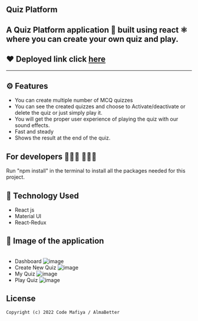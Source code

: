 ## Quiz Platform 
A Quiz Platform application 📱 built using react ⚛️ where you can create your own quiz and play.
-------------------

## ❤️ Deployed link click [here](https://quiz-platform-ivory.vercel.app/)
---------------

## ⚙️ Features
* You can create multiple number of MCQ quizzes
* You can see the created quizzes and choose to Activate/deactivate or delete the quiz or just simply play it.
* You will get the proper user experience of playing the quiz with our sound effects.
* Fast and steady
* Shows the result at the end of the quiz.

## For developers 👩🏼‍💻 🧑🏼‍💻

Run "npm install" in the terminal to install all the packages needed for this project.

## 🚀 Technology Used

* React js
* Material UI
* React-Redux

## 📸 Image of the application

||||
|:----------------------------------------:|:-----------------------------------------:|:-----------------------------------------: |
- Dashboard 
![image](https://github.com/dpvasani/Quiz-Platform/assets/109815626/c7fccf25-a063-4a0b-8ebc-213ba2b624c2)
- Create New Quiz
![image](https://github.com/dpvasani/Quiz-Platform/assets/109815626/8e182cde-e042-438e-a5fd-634957c75c71)
- My Quiz
![image](https://github.com/dpvasani/Quiz-Platform/assets/109815626/4c3ceceb-c28f-4ffc-aeca-7ded40af182a)
- Play Quiz
![image](https://github.com/dpvasani/Quiz-Platform/assets/109815626/c9fac09a-7251-494e-b769-f0599f6d3a6e)



## License
```
Copyright (c) 2022 Code Mafiya / AlmaBetter

